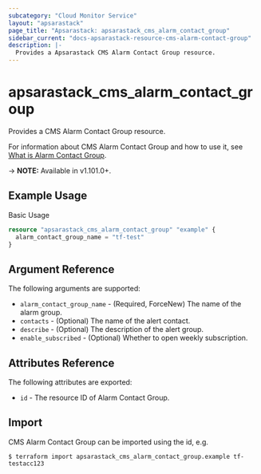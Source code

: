 ```yaml
---
subcategory: "Cloud Monitor Service"
layout: "apsarastack"
page_title: "Apsarastack: apsarastack_cms_alarm_contact_group"
sidebar_current: "docs-apsarastack-resource-cms-alarm-contact-group"
description: |-
  Provides a Apsarastack CMS Alarm Contact Group resource.
---
```


# apsarastack\_cms\_alarm\_contact\_group

Provides a CMS Alarm Contact Group resource.

For information about CMS Alarm Contact Group and how to use it, see [What is Alarm Contact Group](https://www.alibabacloud.com/help/en/doc-detail/114929.htm).

-> **NOTE:** Available in v1.101.0+.

## Example Usage

Basic Usage

```terraform
resource "apsarastack_cms_alarm_contact_group" "example" {
  alarm_contact_group_name = "tf-test"
}
```

## Argument Reference

The following arguments are supported:

* `alarm_contact_group_name` - (Required, ForceNew) The name of the alarm group.
* `contacts` - (Optional) The name of the alert contact.
* `describe` - (Optional) The description of the alert group.
* `enable_subscribed` - (Optional) Whether to open weekly subscription.

## Attributes Reference

The following attributes are exported:

* `id` - The resource ID of Alarm Contact Group.

## Import

CMS Alarm Contact Group can be imported using the id, e.g.

```
$ terraform import apsarastack_cms_alarm_contact_group.example tf-testacc123
```
